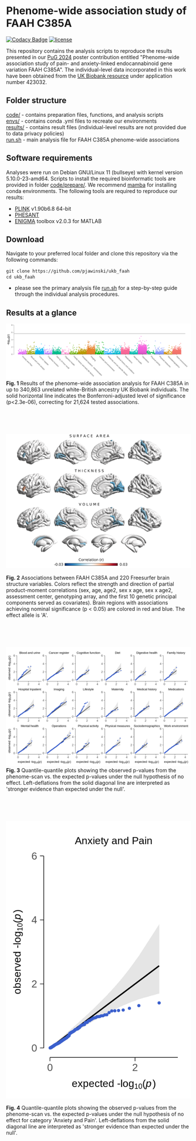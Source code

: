 
# Phenome-wide association study of FAAH C385A

[![Codacy Badge](https://app.codacy.com/project/badge/Grade/b30dabd96d704857a4edd92005cb5891)](https://app.codacy.com/gh/pjawinski/ukb_faah/dashboard?utm_source=gh&utm_medium=referral&utm_content=&utm_campaign=Badge_grade)
[![license](https://img.shields.io/badge/License-GPLv3-blue.svg)](https://www.gnu.org/licenses/gpl-3.0)

This repository contains the analysis scripts to reproduce the results presented in our [PuG 2024](https://pug2024.de/) poster contribution entitled "Phenome-wide association study of pain- and anxiety-linked endocannabinoid gene variation FAAH C385A". The individual-level data incorporated in this work have been obtained from the [UK Biobank resource](https://www.ukbiobank.ac.uk/) under application number 423032.

## Folder structure

[code/](code/) - contains preparation files, functions, and analysis scripts  
[envs/](envs/) - contains conda .yml files to recreate our environments  
[results/](results/) - contains result files (individual-level results are not provided due to data privacy policies)  
[run.sh](run.mri.sh) - main analysis file for FAAH C385A phenome-wide associations  

## Software requirements

Analyses were run on Debian GNU/Linux 11 (bullseye) with kernel version 5.10.0-23-amd64. Scripts to install the required bioinformatic tools are provided in folder [code/prepare/](code/prepare/). We recommend [mamba](https://mamba.readthedocs.io/en/latest/installation/mamba-installation.html) for installing conda environments. The following tools are required to reproduce our results:

- [PLINK](https://www.cog-genomics.org/plink/) v1.90b6.8 64-bit
- [PHESANT](https://github.com/MRCIEU/PHESANT)
- [ENIGMA](https://github.com/MICA-MNI/ENIGMA) toolbox v2.0.3 for MATLAB 

## Download

Navigate to your preferred local folder and clone this repository via the following commands:
```
git clone https://github.com/pjawinski/ukb_faah
cd ukb_faah
```

- please see the primary analysis file [run.sh](run.sh) for a step-by-step guide through the individual analysis procedures. 

## Results at a glance

![alt text](results/combined/phesant.png "Figure 1")
**Fig. 1** Results of the phenome-wide association analysis for FAAH C385A in up to 340,863 unrelated white-British ancestry UK Biobank individuals. The solid horizontal line indicates the Bonferroni-adjusted level of significance (p<2.3e-06), correcting for 21,624 tested associations.

<br><br><br>

![alt text](results/combined/surfplot.png "Figure 2")

**Fig. 2** Associations between FAAH C385A and 220 Freesurfer brain structure variables. Colors reflect the strength and direction of partial product-moment correlations (sex, age, age2, sex x age, sex x age2, assessment center, genotyping array, and the first 10 genetic principal components served as covariates). Brain regions with associations achieving nominal significance (p < 0.05) are colored in red and blue. The effect allele is 'A'.

<br><br><br>

![alt text](results/combined/phewas.qq.png "Figure 3")
**Fig. 3** Quantile-quantile plots showing the observed p-values from the phenome-scan vs. the expected p-values under the null hypothesis of no effect. Left-deflations from the solid diagonal line are interpreted as 'stronger evidence than expected under the null'.

<br><br><br>

![alt text](results/combined/phewas.anxiety.png "Figure 4")

**Fig. 4** Quantile-quantile plots showing the observed p-values from the phenome-scan vs. the expected p-values under the null hypothesis of no effect for category 'Anxiety and Pain'. Left-deflations from the solid diagonal line are interpreted as 'stronger evidence than expected under the null'. 
